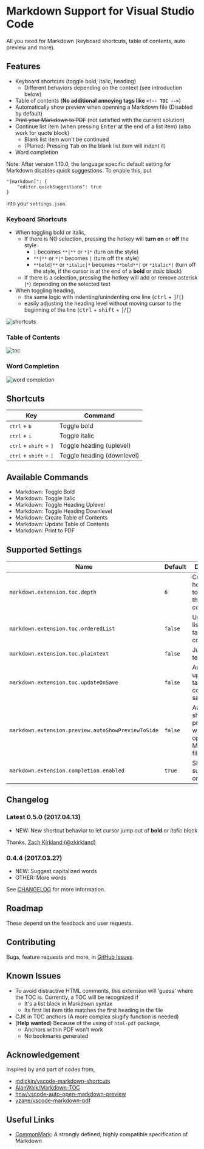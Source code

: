 # Markdown Support for Visual Studio Code

All you need for Markdown (keyboard shortcuts, table of contents, auto preview and more).

## Features

- Keyboard shortcuts (toggle bold, italic, heading)
  - Different behaviors depending on the context (see introduction below)
- Table of contents (**No additional annoying tags like `<!-- TOC -->`**)
- Automatically show preview when openning a Markdown file (Disabled by default)
- ~~Print your Markdown to PDF~~ (not satisfied with the current solution)
- Continue list item (when pressing <kbd>Enter</kbd> at the end of a list item) (also work for quote block)
  - Blank list item won't be continued
  - (Planed: Pressing <kbd>Tab</kbd> on the blank list item will indent it)
- Word completion

Note: After version 1.10.0, the language specific default setting for Markdown disables quick suggestions. To enable this, put
```
"[markdown]": {
    "editor.quickSuggestions": true
}
```
into your `settings.json`.

### Keyboard Shortcuts

- When toggling bold or italic,
  - If there is NO selection, pressing the hotkey will **turn on** or **off** the style
    - `|` becomes `**|**` or `*|*` (turn on the style)
    - `**|**` or `*|*` becomes `|` (turn off the style)
    - `**bold|**` or `*italic|*` becomes `**bold**|` or `*italic*|` (turn off the style, if the cursor is at the end of a **bold** or *italic* block)
  - If there is a selection, pressing the hotkey will add or remove asterisk (`*`) depending on the selected text
- When toggling heading,
  - the same logic with indenting/unindenting one line (<kbd>ctrl</kbd> + <kbd>]</kbd>/<kbd>[</kbd>)
  - easily adjusting the heading level without moving cursor to the beginning of the line (<kbd>ctrl</kbd> + <kbd>shift</kbd> + <kbd>]</kbd>/<kbd>[</kbd>)

![shortcuts](images/gifs/shortcuts.gif)

### Table of Contents

![toc](images/gifs/toc.gif)

### Word Completion

![word completion](images/gifs/word-completion.gif)

<!-- ### Print to PDF

![print to pdf](images/gifs/pdf.gif) -->

## Shortcuts

| Key | Command |
| --- | --- |
| <kbd>ctrl</kbd> + <kbd>b</kbd> | Toggle bold |
| <kbd>ctrl</kbd> + <kbd>i</kbd> | Toggle italic |
| <kbd>ctrl</kbd> + <kbd>shift</kbd> + <kbd>]</kbd> | Toggle heading (uplevel) |
| <kbd>ctrl</kbd> + <kbd>shift</kbd> + <kbd>[</kbd> | Toggle heading (downlevel) |

## Available Commands

- Markdown: Toggle Bold
- Markdown: Toggle Italic
- Markdown: Toggle Heading Uplevel
- Markdown: Toggle Heading Downlevel
- Markdown: Create Table of Contents
- Markdown: Update Table of Contents
- Markdown: Print to PDF

## Supported Settings

| Name | Default | Description |
| --- | --- | --- |
| `markdown.extension.toc.depth` | `6` | Control the heading level to show in the table of contents. |
| `markdown.extension.toc.orderedList` | `false` | Use ordered list in the table of contents. |
| `markdown.extension.toc.plaintext` | `false` | Just plain text. |
| `markdown.extension.toc.updateOnSave` | `false` | Automatically update the table of contents on save. |
| `markdown.extension.preview.autoShowPreviewToSide` | `false` | Automatically show preview when openning a Markdown file. |
| `markdown.extension.completion.enabled` | `true` | Show word suggestions or not. |

## Changelog

### Latest 0.5.0 (2017.04.13)

- NEW: New shortcut behavior to let cursor jump out of **bold** or *italic* block

Thanks, [Zach Kirkland (@zkirkland)](https://github.com/zkirkland)

### 0.4.4 (2017.03.27)

- NEW: Suggest capitalized words
- OTHER: More words

See [CHANGELOG](CHANGELOG.md) for more information.

## Roadmap

These depend on the feedback and user requests.

## Contributing

Bugs, feature requests and more, in [GitHub Issues](https://github.com/neilsustc/vscode-markdown/issues).

## Known Issues

- To avoid distractive HTML comments, this extension will 'guess' where the TOC is. Currently, a TOC will be recognized if
  - It's a list block in Markdown syntax
  - Its first list item title matches the first heading in the file
- CJK in TOC anchors (A more complex slugify function is needed)
- (**Help wanted**) Because of the using of `html-pdf` package,
  - Anchors within PDF won't work
  - No bookmarks generated

## Acknowledgement

Inspired by and part of codes from,

- [mdickin/vscode-markdown-shortcuts](https://github.com/mdickin/vscode-markdown-shortcuts)
- [AlanWalk/Markdown-TOC](https://github.com/AlanWalk/Markdown-TOC)
- [hnw/vscode-auto-open-markdown-preview](https://github.com/hnw/vscode-auto-open-markdown-preview)
- [yzane/vscode-markdown-pdf](https://github.com/yzane/vscode-markdown-pdf)

## Useful Links

- [CommonMark](http://commonmark.org/): A strongly defined, highly compatible specification of Markdown
